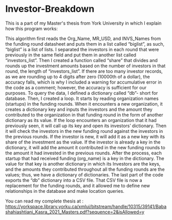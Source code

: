 # Investor-Breakdown
This is a part of my Master's thesis from York University in which I explain how this program works:

This algorithm first reads the Org_Name, MR_USD, and INVS_Names from the funding
round datasheet and puts them in a list called “biglist”, as such, “biglist” is a list of lists. I
separated the investors in each round that were previously in the same field and put them in
another list called “investors_list”. Then I created a function called “share” that divides and
rounds up the investment amounts based on the number of investors in that round, the length of
“investors_list”. If there are too many investor records, as we are rounding up to 4 digits after
zero (10000th of a dollar), the accuracy falls, which is why I included a warning for accumulative
error in the code as a comment; however, the accuracy is sufficient for our purposes.
To query the data, I defined a dictionary called “db”- short for database. Then, I created a
loop. It starts by reading organization names (startups) in the funding rounds. When it encounters
a new organization, it creates a dictionary key and inputs the investors and the amount they
contributed to the organization in that funding round in the form of another dictionary as its
value. If the loop encounters an organization that it had previously seen, it will call up its key and
open its investors’ dictionary. Then it will check the investors in the new funding round against
the investors in the previous rounds. If the investor is new, it will add it as a new key with its
share of the investment as the value. If the investor is already a key in the dictionary, it will add
the amount it contributed in the new funding rounds to the amount it had invested in the previous
rounds.
After the process, each startup that had received funding (org_name) is a key in the
dictionary. The value for that key is another dictionary in which its Investors are the keys, and
the amounts they contributed throughout all the funding rounds are the values; thus, we have a
dictionary of dictionaries. The last part of the code exports the “db” dictionary into a CSV file.
That CSV file is now a replacement for the funding rounds, and it allowed me to define new
relationships in the database and make location queries. 

You can read my complete thesis at : https://yorkspace.library.yorku.ca/xmlui/bitstream/handle/10315/39141/Babashahiashtiani_Kasra_2021_Masters.pdf?sequence=2&isAllowed=y

